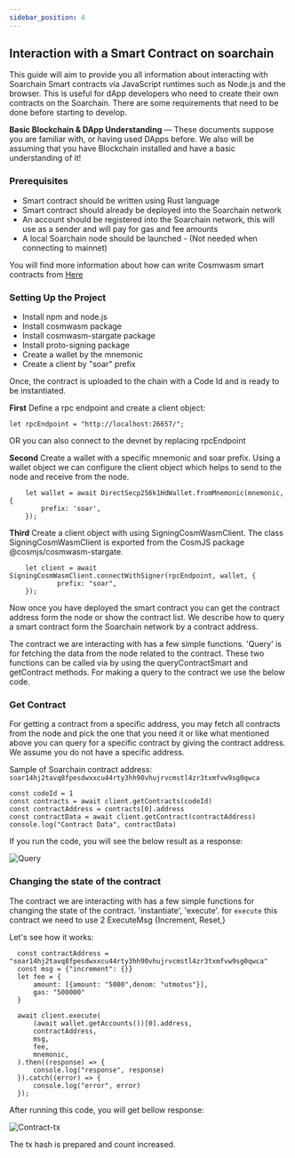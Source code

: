 ```yaml
---
sidebar_position: 4
---
```


## Interaction with a Smart Contract on soarchain


This guide will aim to provide you all information about interacting with Soarchain Smart contracts via JavaScript runtimes such as Node.js and the browser. This is useful for dApp developers who need to create their own contracts on the Soarchain. There are some requirements that need to be done before starting to develop.

**Basic Blockchain & DApp Understanding** — These documents suppose you are familiar with, or having used DApps before. We also will be assuming that you have Blockchain  installed and have a basic understanding of it!

### Prerequisites

* Smart contract should be written using Rust language
* Smart contract should already be deployed into the Soarchain network
* An account should be registered into the Soarchain network, this will use as a sender and will pay for gas and fee amounts
* A local Soarchain node should be launched - (Not needed when connecting to mainnet)

You will find more information about how can write Cosmwasm smart contracts from [Here](https://github.com/CosmWasm)


### Setting Up the Project

* Install npm and node.js
* Install cosmwasm package
* Install cosmwasm-stargate package
* Install proto-signing package
* Create a wallet by the mnemonic
* Create a client by "soar" prefix



Once, the contract is uploaded to the chain with a Code Id and is ready to be instantiated.

**First** Define a rpc endpoint and create a client object:


```shell
let rpcEndpoint = "http://localhost:26657/";
```
OR you can also connect to the devnet by replacing rpcEndpoint

**Second** Create a wallet with a specific mnemonic and soar prefix. Using a wallet object we can configure the client object which helps to send to the node and receive from the node.

```
    let wallet = await DirectSecp256k1HdWallet.fromMnemonic(mnemonic, {
        prefix: 'soar',
    });
```

**Third** Create a client object with using SigningCosmWasmClient. The class SigningCosmWasmClient is exported from the CosmJS package @cosmjs/cosmwasm-stargate.

```shell
    let client = await SigningCosmWasmClient.connectWithSigner(rpcEndpoint, wallet, {
            prefix: "soar",
    });
```

Now once you have deployed the smart contract you can get the contract address form the node or show the contract list. We describe how to query a smart contract form the Soarchain network by a contract address.

The contract we are interacting with has a few simple functions. 'Query' is for fetching the data from the node related to the contract. These two functions can be called via by using the queryContractSmart and getContract methods. For making a query to the contract we use the below code.


### Get Contract

For getting a contract from a specific address, you may fetch all contracts from the node and pick the one that you need it or like what mentioned above you can query for a specific contract by giving the contract address. We assume you do not have a specific address.

Sample of Soarchain contract address: `soar14hj2tavq8fpesdwxxcu44rty3hh90vhujrvcmstl4zr3txmfvw9sg0qwca`

```
const codeId = 1
const contracts = await client.getContracts(codeId)
const contractAddress = contracts[0].address
const contractData = await client.getContract(contractAddress)
console.log("Contract Data", contractData)
```

If you run the code, you will see the below result as a response:

![Query](/img/query.png)

### Changing the state of the contract

The contract we are interacting with has a few simple functions for changing the state of the contract. 'instantiate', 'execute'. for `execute` this contract we need to use 2 ExecuteMsg {Increment,
  Reset,}

Let's see how it works:

```
  const contractAddress = "soar14hj2tavq8fpesdwxxcu44rty3hh90vhujrvcmstl4zr3txmfvw9sg0qwca"
  const msg = {"increment": {}}
  let fee = {
      amount: [{amount: "5000",denom: "utmotus"}],
      gas: "500000"
  }

  await client.execute(
      (await wallet.getAccounts())[0].address,
      contractAddress,
      msg,
      fee,
      mnemonic,
  ).then((response) => {
      console.log("response", response)
  }).catch((error) => {
      console.log("error", error)
  });

```

After running this code, you will get bellow response:

![Contract-tx](/img/contratc-tx.png)

The tx hash is prepared and count increased.